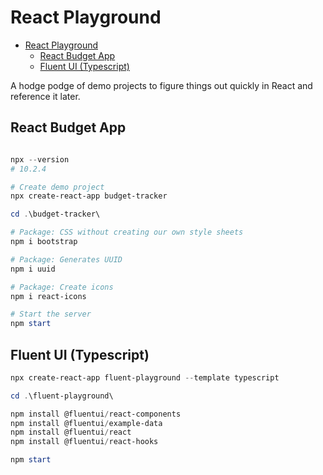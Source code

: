 # React Playground


<!-- TOC depthfrom:2 -->

- [React Playground](#react-playground)
  - [React Budget App](#react-budget-app)
  - [Fluent UI (Typescript)](#fluent-ui-typescript)

<!-- /TOC -->

A hodge podge of demo projects to figure things out quickly in React and reference it later.

## React Budget App

```powershell

npx --version
# 10.2.4

# Create demo project
npx create-react-app budget-tracker

cd .\budget-tracker\

# Package: CSS without creating our own style sheets
npm i bootstrap

# Package: Generates UUID
npm i uuid

# Package: Create icons
npm i react-icons

# Start the server
npm start
```

## Fluent UI (Typescript)

```powershell
npx create-react-app fluent-playground --template typescript

cd .\fluent-playground\

npm install @fluentui/react-components
npm install @fluentui/example-data
npm install @fluentui/react
npm install @fluentui/react-hooks

npm start
```